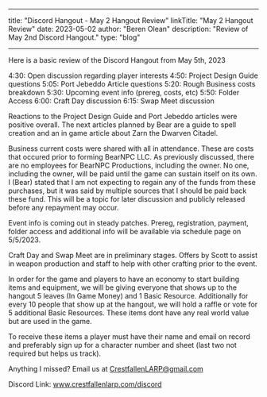 
---
title: "Discord Hangout - May 2 Hangout Review"
linkTitle: "May 2 Hangout Review"
date: 2023-05-02
author: "Beren Olean"
description: "Review of May 2nd Discord Hangout."
type: "blog"

---

Here is a basic review of the Discord Hangout from May 5th, 2023

4:30:    Open discussion regarding player interests
4:50:    Project Design Guide questions
5:05:    Port Jebeddo Article questions
5:20:    Rough Business costs breakdown
5:30:    Upcoming event info (prereg, costs, etc)
5:50:    Folder Access
6:00:    Craft Day discussion
6:15:    Swap Meet discussion

Reactions to the Project Design Guide and Port Jebeddo articles were positive overall.  The next articles planned by Bear are a guide to spell creation and an in game article about Zarn the Dwarven Citadel.

Business current costs were shared with all in attendance.  These are costs that occured prior to forming BearNPC LLC.  As previously discussed, there are no employees for BearNPC Productions, including the owner.  No one, including the owner, will be paid until the game can sustain itself on its own.  I (Bear) stated that I am not expecting to regain any of the funds from these purchases, but it was said by multiple sources that I should be paid back these fund.  This will be a topic for later discussion and publicly released before any repayment may occur.

Event info is coming out in steady patches.  Prereg, registration, payment, folder access and additional info will be available via schedule page on 5/5/2023.

Craft Day and Swap Meet are in preliminary stages.  Offers by Scott to assist in weapon production and staff to help with other crafting prior to the event.

In order for the game and players to have an economy to start building items and equipment, we will be giving everyone that shows up to the hangout 5 leaves (In Game Money) and 1 Basic Resource.  Additionally for every 10 people that show up at the hangout, we will hold a raffle or vote for 5 additional Basic Resources.  These items dont have any real world value but are used in the game.

To receive these items a player must have their name and email on record and preferably sign up for a character number and sheet (last two not required but helps us track).

Anything I missed? Email us at CrestfallenLARP@gmail.com

Discord Link: www.crestfallenlarp.com/discord
